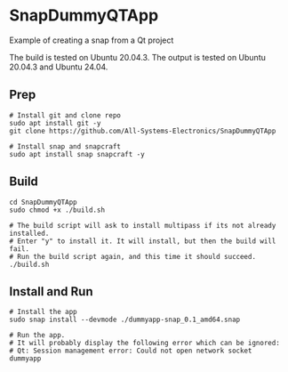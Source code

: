 # SnapDummyQTApp
Example of creating a snap from a Qt project

The build is tested on Ubuntu 20.04.3.
The output is tested on Ubuntu 20.04.3 and Ubuntu 24.04.
## Prep
```
# Install git and clone repo
sudo apt install git -y
git clone https://github.com/All-Systems-Electronics/SnapDummyQTApp

# Install snap and snapcraft
sudo apt install snap snapcraft -y
```
## Build
```
cd SnapDummyQTApp
sudo chmod +x ./build.sh

# The build script will ask to install multipass if its not already installed.
# Enter "y" to install it. It will install, but then the build will fail.
# Run the build script again, and this time it should succeed.
./build.sh
```
## Install and Run
```
# Install the app
sudo snap install --devmode ./dummyapp-snap_0.1_amd64.snap

# Run the app.
# It will probably display the following error which can be ignored:
# Qt: Session management error: Could not open network socket
dummyapp
```
